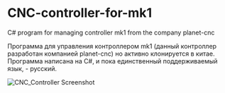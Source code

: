 # CNC-controller-for-mk1
C# program for managing controller mk1 from the company planet-cnc

Программа для управления контроллером mk1 (данный контроллер разработан компанией planet-cnc) но активно клонируется в китае.
Программа написана на C#, и пока единственный поддерживаемый язык, - русский.

![CNC_Controller Screenshot](https://raw.githubusercontent.com/selenur/CNC-controller-for-mk1/master/cnc.JPG)
